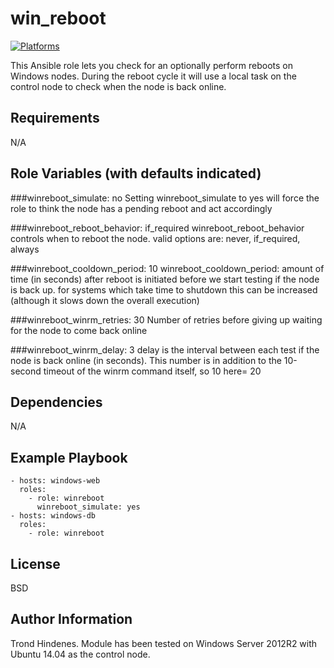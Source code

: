 win_reboot
=========
[![Platforms](http://img.shields.io/badge/platforms-windows-lightgrey.svg?style=flat)](#)

This Ansible role lets you check for an optionally perform reboots on Windows nodes. During the reboot cycle it will use a local task on the control node to check when the node is back online.


Requirements
------------

N/A

Role Variables (with defaults indicated)
--------------

###winreboot_simulate: no
Setting winreboot_simulate to yes will force the role to think the node has a pending reboot and act accordingly

###winreboot_reboot_behavior: if_required
winreboot_reboot_behavior controls when to reboot the node. valid options are: never, if_required, always

###winreboot_cooldown_period: 10
winreboot_cooldown_period: amount of time (in seconds) after reboot is initiated before we start testing if the node is back up.
for systems which take time to shutdown this can be increased (although it slows down the overall execution)

###winreboot_winrm_retries: 30
Number of retries before giving up waiting for the node to come back online

###winreboot_winrm_delay: 3
delay is the interval between each test if the node is back online (in seconds).
This number is in addition to the 10-second timeout of the winrm command itself, so 10 here= 20


Dependencies
------------

N/A

Example Playbook
----------------

    - hosts: windows-web
      roles:
        - role: winreboot
          winreboot_simulate: yes
    - hosts: windows-db
      roles:
        - role: winreboot

License
-------

BSD

Author Information
------------------

Trond Hindenes. Module has been tested on Windows Server 2012R2 with Ubuntu 14.04 as the control node.
